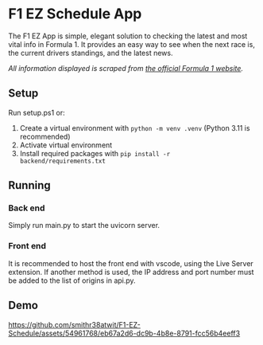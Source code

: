 # F1 EZ Schedule App

The F1 EZ App is simple, elegant solution to checking the latest and most vital info in Formula 1. It provides an easy way to see when the next race is, the current drivers standings, and the latest news.

*All information displayed is scraped from [the official Formula 1 website](https://www.formula1.com/).*

## Setup

Run setup.ps1 or:

1. Create a virtual environment with `python -m venv .venv` (Python 3.11 is recommended)
2. Activate virtual environment
3. Install required packages with `pip install -r backend/requirements.txt`

## Running

### Back end

Simply run main.py to start the uvicorn server.

### Front end

It is recommended to host the front end with vscode, using the Live Server extension. If another method is used, the IP address and port number must be added to the list of origins in api.py.

## Demo

https://github.com/smithr38atwit/F1-EZ-Schedule/assets/54961768/eb67a2d6-dc9b-4b8e-8791-fcc56b4eeff3

